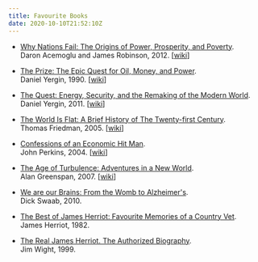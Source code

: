 ```yaml
---
title: Favourite Books
date: 2020-10-10T21:52:10Z
---
```


* [Why Nations Fail: The Origins of Power, Prosperity, and Poverty](https://google.com/books/edition/Why_Nations_Fail/yIV_NMDDIvYC).<br>
Daron Acemoglu and James Robinson, 2012. [[wiki](https://en.wikipedia.org/wiki/Why_Nations_Fail)]

* [The Prize: The Epic Quest for Oil, Money, and Power](https://google.com/books/edition/The_Prize/WiUTwBTux2oC).<br>
Daniel Yergin, 1990. [[wiki](https://en.wikipedia.org/wiki/The_Prize:_The_Epic_Quest_for_Oil,_Money,_and_Power)]

* [The Quest: Energy, Security, and the Remaking of the Modern World](https://google.com/books/edition/The_Quest/nmXCgIcFK-gC).<br>
Daniel Yergin, 2011. [[wiki](https://en.wikipedia.org/wiki/The_Quest:_Energy,_Security,_and_the_Remaking_of_the_Modern_World)]

* [The World Is Flat: A Brief History of The Twenty-first Century](https://google.com/books/edition/The_World_is_Flat/0oxyPgAACAAJ).<br>
Thomas Friedman, 2005. [[wiki](https://en.wikipedia.org/wiki/The_World_Is_Flat)]

* [Confessions of an Economic Hit Man](https://www.google.ru/books/edition/_/4dznWH93bYEC).<br>
John Perkins, 2004. [[wiki](https://en.wikipedia.org/wiki/Confessions_of_an_Economic_Hit_Man)]

* [The Age of Turbulence: Adventures in a New World](https://google.com/books/edition/The_Age_of_Turbulence/2HJ6ZLMTjtsC).<br>
Alan Greenspan, 2007. [[wiki](https://en.wikipedia.org/wiki/The_Age_of_Turbulence)]

* [We are our Brains: From the Womb to Alzheimer's](https://www.google.com/books/edition/We_are_Our_Brains/0ZGxAAAAQBAJ).<br>
Dick Swaab, 2010.

* [The Best of James Herriot: Favourite Memories of a Country Vet](https://google.com/books/edition/The_Best_of_James_Herriot/NppbngEACAAJ).<br>
James Herriot, 1982.

* [The Real James Herriot. The Authorized Biography](https://www.google.ru/books/edition/The_Real_James_Herriot/TbhYS5-PS8QC).<br>
Jim Wight, 1999.